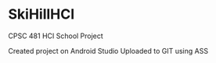 # SkiHillHCI
CPSC 481 HCI School Project

Created project on Android Studio
Uploaded to GIT using ASS